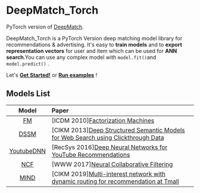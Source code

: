 # DeepMatch_Torch

PyTorch version of [DeepMatch](https://github.com/shenweichen/DeepMatch).

DeepMatch_Torch is a PyTorch Version deep matching model library for recommendations & advertising. It's easy to **train models** and to **export representation vectors** for user and item which can be used for **ANN search**.You can use any complex model with `model.fit()`and `model.predict()` .

Let's [**Get Started!**](https://deepmatch.readthedocs.io/en/latest/Quick-Start.html) or [**Run examples**](./examples/colab_MovieLen1M_YoutubeDNN.ipynb) !

## Models List

|    Model   | Paper| 
| :------: | :----------- |
|  [FM](https://github.com/bbruceyuan/DeepMatch-Torch/blob/main/deepmatch_torch/models/fm.py)  | [ICDM 2010][Factorization Machines](https://www.researchgate.net/publication/220766482_Factorization_Machines) |
| [DSSM](https://github.com/bbruceyuan/DeepMatch-Torch/blob/main/deepmatch_torch/models/dssm.py) | [CIKM 2013][Deep Structured Semantic Models for Web Search using Clickthrough Data](https://www.microsoft.com/en-us/research/publication/learning-deep-structured-semantic-models-for-web-search-using-clickthrough-data/)    |
| [YoutubeDNN](https://github.com/bbruceyuan/DeepMatch-Torch/blob/main/deepmatch_torch/models/youtubednn.py)     | [RecSys 2016][Deep Neural Networks for YouTube Recommendations](https://www.researchgate.net/publication/307573656_Deep_Neural_Networks_for_YouTube_Recommendations)            |
| [NCF](https://github.com/bbruceyuan/DeepMatch-Torch/blob/main/deepmatch_torch/models/ncf.py)  | [WWW 2017][Neural Collaborative Filtering](https://arxiv.org/abs/1708.05031)       |
| [MIND](https://github.com/bbruceyuan/DeepMatch-Torch/blob/main/deepmatch_torch/models/mind.py) | [CIKM 2019][Multi-interest network with dynamic routing for recommendation at Tmall](https://arxiv.org/pdf/1904.08030)  |


